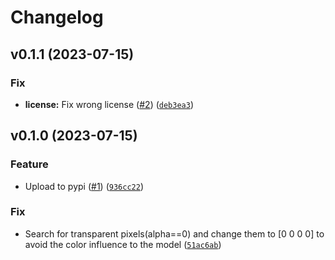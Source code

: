 # Changelog

<!--next-version-placeholder-->

## v0.1.1 (2023-07-15)

### Fix

* **license:** Fix wrong license ([#2](https://github.com/34j/tha3/issues/2)) ([`deb3ea3`](https://github.com/34j/tha3/commit/deb3ea3c1319e278411652f5bcf8f353487fae53))

## v0.1.0 (2023-07-15)

### Feature

* Upload to pypi ([#1](https://github.com/34j/tha3/issues/1)) ([`936cc22`](https://github.com/34j/tha3/commit/936cc22a6c8dcefb603efd137a5f51ea2470d0f6))

### Fix

* Search for transparent pixels(alpha==0) and change them to [0 0 0 0] to avoid the color influence to the model ([`51ac6ab`](https://github.com/34j/tha3/commit/51ac6ab82d75fd8293791eb08acebd166f98b004))
